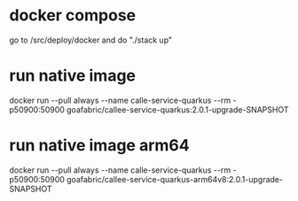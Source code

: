 # docker compose
go to /src/deploy/docker and do "./stack up"

# run native image
docker run --pull always --name calle-service-quarkus --rm -p50900:50900 goafabric/callee-service-quarkus:2.0.1-upgrade-SNAPSHOT

# run native image arm64
docker run --pull always --name calle-service-quarkus --rm -p50900:50900 goafabric/callee-service-quarkus-arm64v8:2.0.1-upgrade-SNAPSHOT

